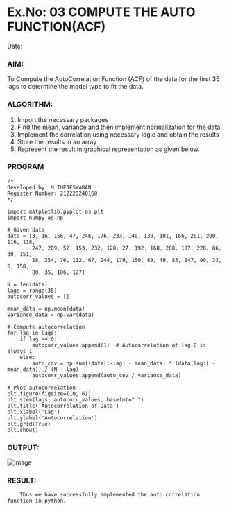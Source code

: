 # Ex.No: 03   COMPUTE THE AUTO FUNCTION(ACF)
Date: 

### AIM:
To Compute the AutoCorrelation Function (ACF) of the data for the first 35 lags to determine the model
type to fit the data.
### ALGORITHM:
1. Import the necessary packages
2. Find the mean, variance and then implement normalization for the data.
3. Implement the correlation using necessary logic and obtain the results
4. Store the results in an array
5. Represent the result in graphical representation as given below.
### PROGRAM
```
/*
Developed by: M THEJESWARAN
Register Number: 212223240168
*/

import matplotlib.pyplot as plt
import numpy as np

# Given data
data = [3, 16, 156, 47, 246, 176, 233, 140, 130, 101, 166, 201, 200, 116, 118, 
        247, 209, 52, 153, 232, 128, 27, 192, 168, 208, 187, 228, 86, 30, 151, 
        18, 254, 76, 112, 67, 244, 179, 150, 89, 49, 83, 147, 90, 33, 6, 158, 
        80, 35, 186, 127]

N = len(data)
lags = range(35)
autocorr_values = []

mean_data = np.mean(data)
variance_data = np.var(data)

# Compute autocorrelation
for lag in lags:
    if lag == 0:
        autocorr_values.append(1)  # Autocorrelation at lag 0 is always 1
    else:
        auto_cov = np.sum((data[:-lag] - mean_data) * (data[lag:] - mean_data)) / (N - lag)
        autocorr_values.append(auto_cov / variance_data)

# Plot autocorrelation
plt.figure(figsize=(10, 6))
plt.stem(lags, autocorr_values, basefmt=" ")
plt.title('Autocorrelation of Data')
plt.xlabel('Lag')
plt.ylabel('Autocorrelation')
plt.grid(True)
plt.show()
```

### OUTPUT:
![image](https://github.com/user-attachments/assets/bdc95233-e62e-482e-9522-09656bdb71e4)

### RESULT:
        Thus we have successfully implemented the auto correlation function in python.
